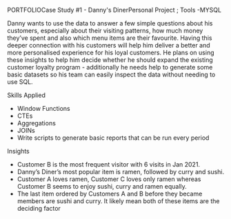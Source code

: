 PORTFOLIOCase Study #1 - Danny's DinerPersonal Project ; Tools -MYSQL

Danny wants to use the data to answer a few
simple questions about his customers,
especially about their visiting patterns, how
much money they’ve spent and also which
menu items are their favourite. Having this
deeper connection with his customers will
help him deliver a better and more
personalised experience for his loyal
customers.
He plans on using these insights to help him
decide whether he should expand the existing
customer loyalty program - additionally he
needs help to generate some basic datasets so
his team can easily inspect the data without
needing to use SQL.


Skills Applied
- Window Functions
- CTEs
- Aggregations
- JOINs
- Write scripts to generate basic reports
that can be run every period


Insights
- Customer B is the most frequent visitor
with 6 visits in Jan 2021.
- Danny’s Diner’s most popular item is
ramen, followed by curry and sushi.
- Customer A loves ramen, Customer C
loves only ramen whereas Customer B
seems to enjoy sushi, curry and ramen
equally.
- The last item ordered by Customers A
and B before they became members are
sushi and curry. It likely mean both of
these items are the deciding factor

